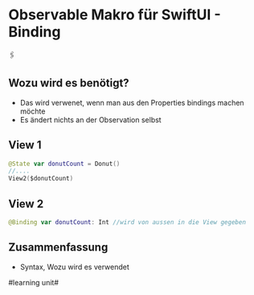 # Observable Makro für SwiftUI - Binding
🖇️

## Wozu wird es benötigt?

- Das wird verwenet, wenn man aus den Properties bindings machen möchte
- Es ändert nichts an der Observation selbst

## View 1

```swift
@State var donutCount = Donut()
//....
View2($donutCount)
```

## View 2

```swift
@Binding var donutCount: Int //wird von aussen in die View gegeben
```


## Zusammenfassung
- Syntax, Wozu wird es verwendet

#learning unit#